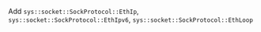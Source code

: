 Add ```sys::socket::SockProtocol::EthIp```, ```sys::socket::SockProtocol::EthIpv6```, ```sys::socket::SockProtocol::EthLoop```
